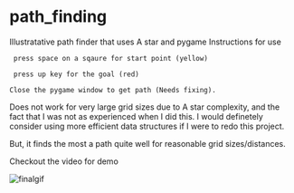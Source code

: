 # path_finding
Illustratative path finder that uses A star and pygame
Instructions for use 
     
     press space on a sqaure for start point (yellow)
         
     press up key for the goal (red)
                     
    Close the pygame window to get path (Needs fixing).
    
Does not work for very large grid sizes due to A star complexity, and the fact that I was not as experienced when I did this. I would definetely consider using more efficient data structures if I were to redo this project.

But, it finds the most a path quite well for reasonable grid sizes/distances.


Checkout the video for demo


![finalgif](https://user-images.githubusercontent.com/30048959/155834260-01feccdb-1bde-46dc-b4c9-e865ce988da8.gif)
